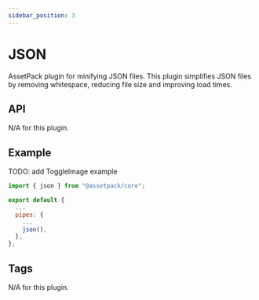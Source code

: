 ```yaml
---
sidebar_position: 3
---
```


# JSON

AssetPack plugin for minifying JSON files. This plugin simplifies JSON files by removing whitespace, reducing file size and improving load times.

## API
N/A for this plugin.

## Example

TODO: add ToggleImage example

```js
import { json } from "@assetpack/core";

export default {
  ...
  pipes: {
    ...
    json(),
  },
};
```

## Tags

N/A for this plugin.
